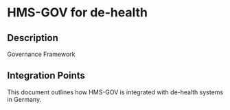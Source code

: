 # HMS-GOV for de-health

## Description

Governance Framework

## Integration Points

This document outlines how HMS-GOV is integrated with de-health systems in Germany.
